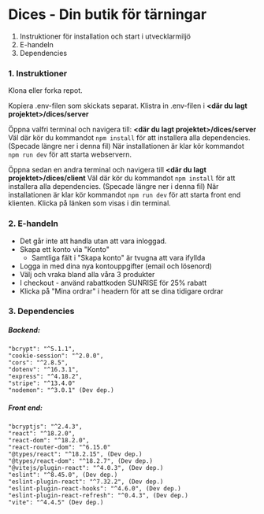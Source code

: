 # Dices - Din butik för tärningar

1. Instruktioner för installation och start i utvecklarmiljö
2. E-handeln
3. Dependencies

### 1. Instruktioner
Klona eller forka repot. 

Kopiera .env-filen som skickats separat. Klistra in .env-filen i **<där du lagt projektet>/dices/server**

Öppna valfri terminal och navigera till: 
**<där du lagt projektet>/dices/server**
Väl där kör du kommandot `npm install` för att installera alla dependencies. (Specade längre ner i denna fil) 
När installationen är klar kör kommandot `npm run dev` för att starta webservern.

Öppna sedan en andra terminal och navigera till 
**<där du lagt projektet>/dices/client**
Väl där kör du kommandot `npm install` för att installera alla dependencies. (Specade längre ner i denna fil) 
När installationen är klar kör kommandot `npm run dev` för att starta front end klienten. Klicka på länken som visas i din terminal. 

### 2. E-handeln
- Det går inte att handla utan att vara inloggad.
- Skapa ett konto via "Konto"
  - Samtliga fält i "Skapa konto" är tvugna att vara ifyllda
- Logga in med dina nya kontouppgifter (email och lösenord)
- Välj och vraka bland alla våra 3 produkter
- I checkout - använd rabattkoden SUNRISE för 25% rabatt
- Klicka på "Mina ordrar" i headern för att se dina tidigare ordrar

### 3. Dependencies
##### Backend:
    "bcrypt": "^5.1.1",
    "cookie-session": "^2.0.0",
    "cors": "^2.8.5",
    "dotenv": "^16.3.1",
    "express": "^4.18.2",
    "stripe": "^13.4.0"
    "nodemon": "^3.0.1" (Dev dep.)

##### Front end: 
    "bcryptjs": "^2.4.3",
    "react": "^18.2.0",
    "react-dom": "^18.2.0",
    "react-router-dom": "^6.15.0"
    "@types/react": "^18.2.15", (Dev dep.)
    "@types/react-dom": "^18.2.7", (Dev dep.)
    "@vitejs/plugin-react": "^4.0.3", (Dev dep.)
    "eslint": "^8.45.0", (Dev dep.)
    "eslint-plugin-react": "^7.32.2", (Dev dep.)
    "eslint-plugin-react-hooks": "^4.6.0", (Dev dep.)
    "eslint-plugin-react-refresh": "^0.4.3", (Dev dep.)
    "vite": "^4.4.5" (Dev dep.)
  

